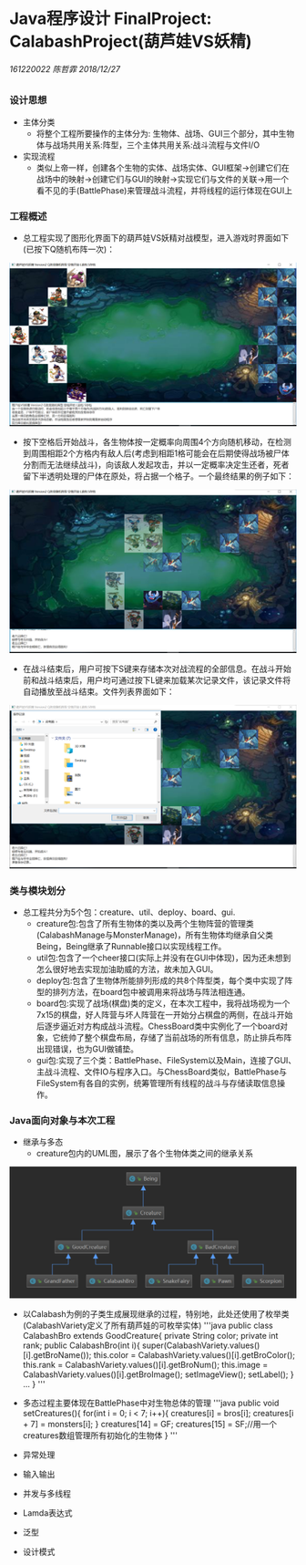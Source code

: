 # Java程序设计 FinalProject: CalabashProject(葫芦娃VS妖精)
###### 161220022 陈哲霏 2018/12/27
### 设计思想
- 主体分类
  - 将整个工程所要操作的主体分为: 生物体、战场、GUI三个部分，其中生物体与战场共用关系:阵型，三个主体共用关系:战斗流程与文件I/O
- 实现流程
  - 类似上帝一样，创建各个生物的实体、战场实体、GUI框架->创建它们在战场中的映射->创建它们与GUI的映射->实现它们与文件的关联->用一个看不见的手(BattlePhase)来管理战斗流程，并将线程的运行体现在GUI上
  
### 工程概述
- 总工程实现了图形化界面下的葫芦娃VS妖精对战模型，进入游戏时界面如下(已按下Q随机布阵一次)：

![初始界面(按下Q随机布阵后)](https://github.com/NovelistChan/CalabashFinal/blob/master/myhomework/%E9%99%88%E5%93%B2%E9%9C%8F-161220022/CalabashProject/BattlePrepare.png)

- 按下空格后开始战斗，各生物体按一定概率向周围4个方向随机移动，在检测到周围相距2个方格内有敌人后(考虑到相距1格可能会在后期使得战场被尸体分割而无法继续战斗)，向该敌人发起攻击，并以一定概率决定生还者，死者留下半透明处理的尸体在原处，将占据一个格子。一个最终结果的例子如下：

![战斗最终结果](https://github.com/NovelistChan/CalabashFinal/blob/master/myhomework/%E9%99%88%E5%93%B2%E9%9C%8F-161220022/CalabashProject/BattleEnd.png)

- 在战斗结束后，用户可按下S键来存储本次对战流程的全部信息。在战斗开始前和战斗结束后，用户均可通过按下L键来加载某次记录文件，该记录文件将自动播放至战斗结束。文件列表界面如下：

![保存文件页面(读取界面与此相同)](https://github.com/NovelistChan/CalabashFinal/blob/master/myhomework/%E9%99%88%E5%93%B2%E9%9C%8F-161220022/CalabashProject/SaveFile.png)

### 类与模块划分
- 总工程共分为5个包：creature、util、deploy、board、gui.
  - creature包:包含了所有生物体的类以及两个生物阵营的管理类(CalabashManage与MonsterManage)，所有生物体均继承自父类Being，Being继承了Runnable接口以实现线程工作。
  - util包:包含了一个cheer接口(实际上并没有在GUI中体现)，因为还未想到怎么很好地去实现加油助威的方法，故未加入GUI。
  - deploy包:包含了生物体所能排列形成的共8个阵型类，每个类中实现了阵型的排列方法，在board包中被调用来将战场与阵法相连通。
  - board包:实现了战场(棋盘)类的定义，在本次工程中，我将战场视为一个7x15的棋盘，好人阵营与坏人阵营在一开始分占棋盘的两侧，在战斗开始后逐步逼近对方构成战斗流程。ChessBoard类中实例化了一个board对象，它统帅了整个棋盘布局，存储了当前战场的所有信息，防止排兵布阵出现错误，也为GUI做铺垫。
  - gui包:实现了三个类：BattlePhase、FileSystem以及Main，连接了GUI、主战斗流程、文件IO与程序入口。与ChessBoard类似，BattlePhase与FileSystem有各自的实例，统筹管理所有线程的战斗与存储读取信息操作。
  
### Java面向对象与本次工程
- 继承与多态
  - creature包内的UML图，展示了各个生物体类之间的继承关系

![Creature包内的UML图](https://github.com/NovelistChan/CalabashFinal/blob/master/myhomework/%E9%99%88%E5%93%B2%E9%9C%8F-161220022/CalabashProject/CreaturePakage.png)

  - 以Calabash为例的子类生成展现继承的过程，特别地，此处还使用了枚举类(CalabashVariety定义了所有葫芦娃的可枚举实体)
'''java
public class CalabashBro extends GoodCreature{
    private String color;
    private int rank;
    public CalabashBro(int i){
        super(CalabashVariety.values()[i].getBroName());
        this.color = CalabashVariety.values()[i].getBroColor();
        this.rank = CalabashVariety.values()[i].getBroNum();
        this.image = CalabashVariety.values()[i].getBroImage();
        setImageView();
        setLabel();
    }
    ...
}
'''

  - 多态过程主要体现在BattlePhase中对生物总体的管理
'''java
public void setCreatures(){
        for(int i = 0; i < 7; i++){
            creatures[i] = bros[i];
            creatures[i + 7] = monsters[i];
        }
        creatures[14] = GF;
        creatures[15] = SF;//用一个creatures数组管理所有初始化的生物体
    }
'''
  
- 异常处理
- 输入输出
- 并发与多线程
- Lamda表达式
- 泛型
- 设计模式
